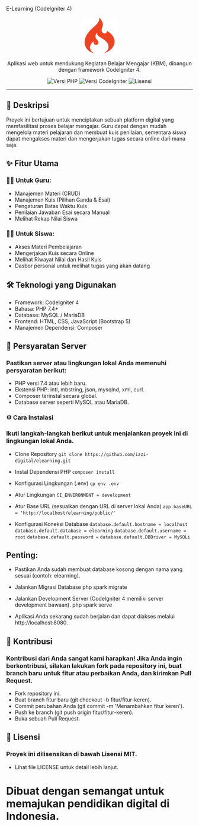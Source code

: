 E-Learning (CodeIgniter 4)

<p align="center">
<img src="https://raw.githubusercontent.com/devicons/devicon/master/icons/codeigniter/codeigniter-plain.svg" alt="Logo CodeIgniter" width="100"/>
</p>
<p align="center">Aplikasi web untuk mendukung Kegiatan Belajar Mengajar (KBM), dibangun dengan framework CodeIgniter 4.</p>
<p align="center">
<img src="https://img.shields.io/badge/PHP-%3E%3D%207.4-8892BF.svg?style=for-the-badge&logo=php" alt="Versi PHP">
<img src="https://img.shields.io/badge/CodeIgniter-4.x-DD4814.svg?style=for-the-badge&logo=codeigniter" alt="Versi CodeIgniter">
<img src="https://img.shields.io/badge/Lisensi-MIT-green.svg?style=for-the-badge" alt="Lisensi">
</p>

---

## 📝 Deskripsi

Proyek ini bertujuan untuk menciptakan sebuah platform digital yang memfasilitasi proses belajar mengajar. Guru dapat dengan mudah mengelola materi pelajaran dan membuat kuis penilaian, sementara siswa dapat mengakses materi dan mengerjakan tugas secara online dari mana saja.

## ✨ Fitur Utama

### 👨‍🏫 Untuk Guru:

- Manajemen Materi (CRUD)
- Manajemen Kuis (Pilihan Ganda & Esai)
- Pengaturan Batas Waktu Kuis
- Penilaian Jawaban Esai secara Manual
- Melihat Rekap Nilai Siswa

### 👨‍🎓 Untuk Siswa:

- Akses Materi Pembelajaran
- Mengerjakan Kuis secara Online
- Melihat Riwayat Nilai dan Hasil Kuis
- Dasbor personal untuk melihat tugas yang akan datang

## 🛠️ Teknologi yang Digunakan

- Framework: CodeIgniter 4
- Bahasa: PHP 7.4+
- Database: MySQL / MariaDB
- Frontend: HTML, CSS, JavaScript (Bootstrap 5)
- Manajemen Dependensi: Composer

## 🚀 Persyaratan Server

### Pastikan server atau lingkungan lokal Anda memenuhi persyaratan berikut:

- PHP versi 7.4 atau lebih baru.
- Ekstensi PHP: intl, mbstring, json, mysqlnd, xml, curl.
- Composer terinstal secara global.
- Database server seperti MySQL atau MariaDB.

### ⚙️ Cara Instalasi

### Ikuti langkah-langkah berikut untuk menjalankan proyek ini di lingkungan lokal Anda.

- Clone Repository
  `git clone https://github.com/izzi-digital/elearning.git`

- Instal Dependensi PHP
  `composer install`

- Konfigurasi Lingkungan (.env)
  `cp env .env`

- Atur Lingkungan
  `CI_ENVIRONMENT = development`

- Atur Base URL (sesuaikan dengan URL di server lokal Anda)
  `app.baseURL = 'http://localhost/elearning/public/'`

- Konfigurasi Koneksi Database
  `database.default.hostname = localhost`
  `database.default.database = elearning`
  `database.default.username = root`
  `database.default.password =`
  `database.default.DBDriver = MySQLi`

## Penting:

- Pastikan Anda sudah membuat database kosong dengan nama yang sesuai (contoh: elearning).
- Jalankan Migrasi Database
  php spark migrate

- Jalankan Development Server (CodeIgniter 4 memiliki server development bawaan).
  php spark serve

- Aplikasi Anda sekarang sudah berjalan dan dapat diakses melalui http://localhost:8080.

## 🤝 Kontribusi

### Kontribusi dari Anda sangat kami harapkan! Jika Anda ingin berkontribusi, silakan lakukan fork pada repository ini, buat branch baru untuk fitur atau perbaikan Anda, dan kirimkan Pull Request.

- Fork repository ini.
- Buat branch fitur baru (git checkout -b fitur/fitur-keren).
- Commit perubahan Anda (git commit -m 'Menambahkan fitur keren').
- Push ke branch (git push origin fitur/fitur-keren).
- Buka sebuah Pull Request.

## 📄 Lisensi

### Proyek ini dilisensikan di bawah Lisensi MIT.

- Lihat file LICENSE untuk detail lebih lanjut.

# Dibuat dengan semangat untuk memajukan pendidikan digital di Indonesia.
